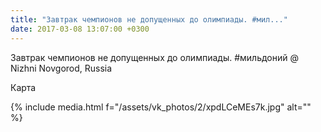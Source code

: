 ```yaml
---
title: "Завтрак чемпионов не допущенных до олимпиады. #мил..."
date: 2017-03-08 13:07:00 +0300
---
```


Завтрак чемпионов не допущенных до олимпиады. #мильдоний @ Nizhni Novgorod, Russia

Карта

{% include media.html f="/assets/vk_photos/2/xpdLCeMEs7k.jpg" alt="" %}
